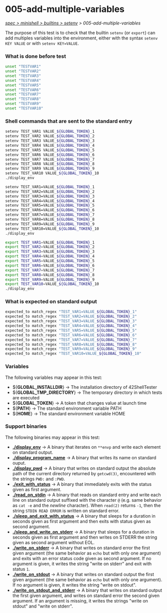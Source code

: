 # 005-add-multiple-variables

*[spec > minishell > builtins > setenv](..) > 005-add-multiple-variables*

The purpose of this test is to check that the builtin `setenv` (or `export`) can add multiples variables into the environment, either with the syntax `setenv KEY VALUE` or with `setenv KEY=VALUE`.
### What is done before test

```bash
unset "TESTVAR1"
unset "TESTVAR2"
unset "TESTVAR3"
unset "TESTVAR4"
unset "TESTVAR5"
unset "TESTVAR6"
unset "TESTVAR7"
unset "TESTVAR8"
unset "TESTVAR9"
unset "TESTVAR10"

```

### Shell commands that are sent to the standard entry

```bash
setenv TEST_VAR1 VALUE_${GLOBAL_TOKEN}_1
setenv TEST_VAR2 VALUE_${GLOBAL_TOKEN}_2
setenv TEST_VAR3 VALUE_${GLOBAL_TOKEN}_3
setenv TEST_VAR4 VALUE_${GLOBAL_TOKEN}_4
setenv TEST_VAR5 VALUE_${GLOBAL_TOKEN}_5
setenv TEST_VAR6 VALUE_${GLOBAL_TOKEN}_6
setenv TEST_VAR7 VALUE_${GLOBAL_TOKEN}_7
setenv TEST_VAR8 VALUE_${GLOBAL_TOKEN}_8
setenv TEST_VAR9 VALUE_${GLOBAL_TOKEN}_9
setenv TEST_VAR10 VALUE_${GLOBAL_TOKEN}_10
./display_env

setenv TEST_VAR1=VALUE_${GLOBAL_TOKEN}_1
setenv TEST_VAR2=VALUE_${GLOBAL_TOKEN}_2
setenv TEST_VAR3=VALUE_${GLOBAL_TOKEN}_3
setenv TEST_VAR4=VALUE_${GLOBAL_TOKEN}_4
setenv TEST_VAR5=VALUE_${GLOBAL_TOKEN}_5
setenv TEST_VAR6=VALUE_${GLOBAL_TOKEN}_6
setenv TEST_VAR7=VALUE_${GLOBAL_TOKEN}_7
setenv TEST_VAR8=VALUE_${GLOBAL_TOKEN}_8
setenv TEST_VAR9=VALUE_${GLOBAL_TOKEN}_9
setenv TEST_VAR10=VALUE_${GLOBAL_TOKEN}_10
./display_env

export TEST_VAR1=VALUE_${GLOBAL_TOKEN}_1
export TEST_VAR2=VALUE_${GLOBAL_TOKEN}_2
export TEST_VAR3=VALUE_${GLOBAL_TOKEN}_3
export TEST_VAR4=VALUE_${GLOBAL_TOKEN}_4
export TEST_VAR5=VALUE_${GLOBAL_TOKEN}_5
export TEST_VAR6=VALUE_${GLOBAL_TOKEN}_6
export TEST_VAR7=VALUE_${GLOBAL_TOKEN}_7
export TEST_VAR8=VALUE_${GLOBAL_TOKEN}_8
export TEST_VAR9=VALUE_${GLOBAL_TOKEN}_9
export TEST_VAR10=VALUE_${GLOBAL_TOKEN}_10
./display_env

```

### What is expected on standard output

```bash
expected_to match_regex "TEST_VAR1=VALUE_${GLOBAL_TOKEN}_1"
expected_to match_regex "TEST_VAR2=VALUE_${GLOBAL_TOKEN}_2"
expected_to match_regex "TEST_VAR3=VALUE_${GLOBAL_TOKEN}_3"
expected_to match_regex "TEST_VAR4=VALUE_${GLOBAL_TOKEN}_4"
expected_to match_regex "TEST_VAR5=VALUE_${GLOBAL_TOKEN}_5"
expected_to match_regex "TEST_VAR6=VALUE_${GLOBAL_TOKEN}_6"
expected_to match_regex "TEST_VAR7=VALUE_${GLOBAL_TOKEN}_7"
expected_to match_regex "TEST_VAR8=VALUE_${GLOBAL_TOKEN}_8"
expected_to match_regex "TEST_VAR9=VALUE_${GLOBAL_TOKEN}_9"
expected_to match_regex "TEST_VAR10=VALUE_${GLOBAL_TOKEN}_10"

```

### Variables

The following variables may appear in this test:

* ${**GLOBAL_INSTALLDIR**} -> The installation directory of 42ShellTester
* ${**GLOBAL_TMP_DIRECTORY**} -> The temporary directory in which tests are executed
* ${**GLOBAL_TOKEN**} -> A token that changes value at launch time
* ${**PATH**} -> The standard environment variable PATH
* ${**HOME**} -> The standard environment variable HOME

### Support binaries

The following binaries may appear in this test:


* **[./display_env](http://github.com/42shTests/42ShellTester/tree/master/support/display-env)** -> A binary that iterates on `**envp` and write each element on standard output.
* **[./display_program_name](http://github.com/42shTests/42ShellTester/tree/master/support/display-program-name)** -> A binary that writes its name on standard ouput.
* **[./display_pwd](http://github.com/42shTests/42ShellTester/tree/master/support/display-pwd)** -> A binary that writes on standard output the absolute path of the current directory returned by `getcwd(3)`, encountered with the strings `PWD:` and `:PWD`.
* **[./exit_with_status](http://github.com/42shTests/42ShellTester/tree/master/support/exit-with-status)** -> A binary that immediately exits with the status given as first argument.
* **[./read_on_stdin](http://github.com/42shTests/42ShellTester/tree/master/support/read-on-stdin)** -> A binary that reads on standard entry and write each line on standard output suffixed with the character `@` (e.g. same behavior as `cat -e` and the *newline* character). When `read(2)` returns `-1`, then the string `STDIN READ ERROR` is written on standard error.
* **[./sleep_and_exit_with_status](http://github.com/42shTests/42ShellTester/tree/master/support/sleep-and-exit-with-status)** -> A binary that sleeps for a duration in seconds given as first argument and then exits with status given as second argument.
* **[./sleep_and_write_on_stderr](http://github.com/42shTests/42ShellTester/tree/master/support/sleep-and-write-on-stderr)** -> A binary that sleeps for a duration in seconds given as first argument and then writes on STDERR the string given as second argument without EOL.
* **[./write_on_stderr](http://github.com/42shTests/42ShellTester/tree/master/support/write-on-stderr)** -> A binary that writes on standard error the first given argument (the same behavior as `echo` but with only one argument) and exits with an error status code given as second argument. If no argument is given, it writes the string "write on stderr" and exit with status `1`.
* **[./write_on_stdout](http://github.com/42shTests/42ShellTester/tree/master/support/write-on-stdout)** -> A binary that writes on standard output the first given argument (the same behavior as `echo` but with only one argument). If no argument is given, it writes the string "write on stdout".
* **[./write_on_stdout_and_stderr](http://github.com/42shTests/42ShellTester/tree/master/support/write-on-stdout-and-stderr)** -> A binary that writes on standard output the first given argument, and writes on standard error the second given argument. If an argument is missing, it writes the strings "write on stdout" and "write on stderr".
